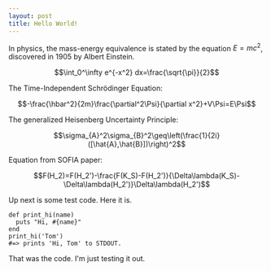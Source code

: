 ```yaml
---
layout: post
title: Hello World!
---
```


In physics, the mass-energy equivalence is stated 
by the equation $E=mc^2$, discovered in 1905 by Albert Einstein.

$$\int_0^\infty e^{-x^2} dx=\frac{\sqrt{\pi}}{2}$$

The Time-Independent Schrödinger Equation:

$$-\frac{\hbar^2}{2m}\frac{\partial^2\Psi}{\partial x^2}+V\Psi=E\Psi$$

The generalized Heisenberg Uncertainty Principle:

$$\sigma_{A}^2\sigma_{B}^2\geq\left(\frac{1}{2i}([\hat{A},\hat{B}])\right)^2$$

Equation from SOFIA paper:

$$F(H_2)=F(H_2')-\frac{F(K_S)-F(H_2')}{\Delta\lambda(K_S)-\Delta\lambda(H_2')}\Delta\lambda(H_2')$$

Up next is some test code. Here it is.

```
def print_hi(name)
  puts "Hi, #{name}"
end
print_hi('Tom')
#=> prints 'Hi, Tom' to STDOUT.
```

That was the code. I'm just testing it out.
